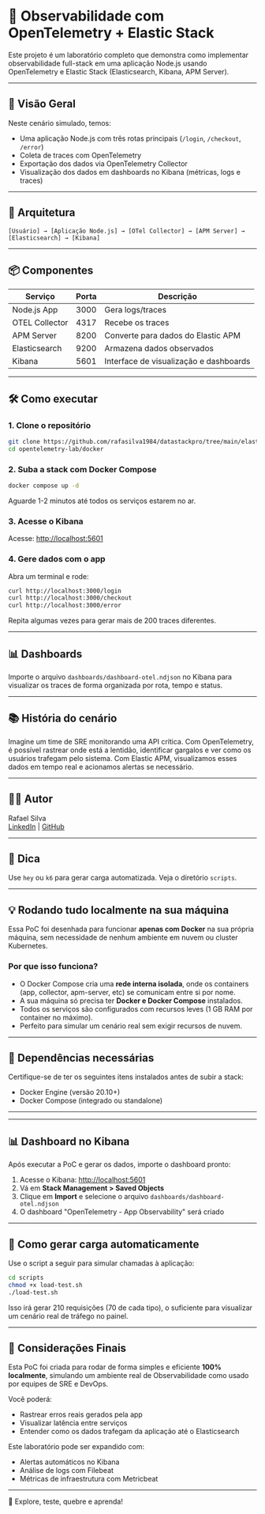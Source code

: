 
# 🧠 Observabilidade com OpenTelemetry + Elastic Stack

Este projeto é um laboratório completo que demonstra como implementar observabilidade full-stack em uma aplicação Node.js usando OpenTelemetry e Elastic Stack (Elasticsearch, Kibana, APM Server).

---

## 🚀 Visão Geral

Neste cenário simulado, temos:

- Uma aplicação Node.js com três rotas principais (`/login`, `/checkout`, `/error`)
- Coleta de traces com OpenTelemetry
- Exportação dos dados via OpenTelemetry Collector
- Visualização dos dados em dashboards no Kibana (métricas, logs e traces)

---

## 🧱 Arquitetura

```
[Usuário] → [Aplicação Node.js] → [OTel Collector] → [APM Server] → [Elasticsearch] → [Kibana]
```

---

## 📦 Componentes

| Serviço        | Porta | Descrição                                |
|----------------|-------|------------------------------------------|
| Node.js App    | 3000  | Gera logs/traces                         |
| OTEL Collector | 4317  | Recebe os traces                         |
| APM Server     | 8200  | Converte para dados do Elastic APM       |
| Elasticsearch  | 9200  | Armazena dados observados                |
| Kibana         | 5601  | Interface de visualização e dashboards   |

---

## 🛠️ Como executar

### 1. Clone o repositório

```bash
git clone https://github.com/rafasilva1984/datastackpro/tree/main/elasticsearch/opentelemetry-lab
cd opentelemetry-lab/docker
```

### 2. Suba a stack com Docker Compose

```bash
docker compose up -d
```

Aguarde 1-2 minutos até todos os serviços estarem no ar.

### 3. Acesse o Kibana

Acesse: [http://localhost:5601](http://localhost:5601)

### 4. Gere dados com o app

Abra um terminal e rode:

```bash
curl http://localhost:3000/login
curl http://localhost:3000/checkout
curl http://localhost:3000/error
```

Repita algumas vezes para gerar mais de 200 traces diferentes.

---

## 📊 Dashboards

Importe o arquivo `dashboards/dashboard-otel.ndjson` no Kibana para visualizar os traces de forma organizada por rota, tempo e status.

---

## 📚 História do cenário

Imagine um time de SRE monitorando uma API crítica. Com OpenTelemetry, é possível rastrear onde está a lentidão, identificar gargalos e ver como os usuários trafegam pelo sistema. Com Elastic APM, visualizamos esses dados em tempo real e acionamos alertas se necessário.

---

## 👨‍💻 Autor

Rafael Silva  
[LinkedIn](http://linkedin.com/in/rafael-silva-leader-coordenador) | [GitHub](https://github.com/rafasilva1984)

---

## 🧠 Dica

Use `hey` ou `k6` para gerar carga automatizada. Veja o diretório `scripts`.



---

## 💡 Rodando tudo localmente na sua máquina

Essa PoC foi desenhada para funcionar **apenas com Docker** na sua própria máquina, sem necessidade de nenhum ambiente em nuvem ou cluster Kubernetes.

### Por que isso funciona?

- O Docker Compose cria uma **rede interna isolada**, onde os containers (app, collector, apm-server, etc) se comunicam entre si por nome.
- A sua máquina só precisa ter **Docker e Docker Compose** instalados.
- Todos os serviços são configurados com recursos leves (1 GB RAM por container no máximo).
- Perfeito para simular um cenário real sem exigir recursos de nuvem.

---

## 🐳 Dependências necessárias

Certifique-se de ter os seguintes itens instalados antes de subir a stack:

- Docker Engine (versão 20.10+)
- Docker Compose (integrado ou standalone)

---



---

## 📊 Dashboard no Kibana

Após executar a PoC e gerar os dados, importe o dashboard pronto:

1. Acesse o Kibana: [http://localhost:5601](http://localhost:5601)
2. Vá em **Stack Management > Saved Objects**
3. Clique em **Import** e selecione o arquivo `dashboards/dashboard-otel.ndjson`
4. O dashboard "OpenTelemetry - App Observability" será criado

---

## 🔁 Como gerar carga automaticamente

Use o script a seguir para simular chamadas à aplicação:

```bash
cd scripts
chmod +x load-test.sh
./load-test.sh
```

Isso irá gerar 210 requisições (70 de cada tipo), o suficiente para visualizar um cenário real de tráfego no painel.

---

## 📌 Considerações Finais

Esta PoC foi criada para rodar de forma simples e eficiente **100% localmente**, simulando um ambiente real de Observabilidade como usado por equipes de SRE e DevOps.

Você poderá:
- Rastrear erros reais gerados pela app
- Visualizar latência entre serviços
- Entender como os dados trafegam da aplicação até o Elasticsearch

Este laboratório pode ser expandido com:
- Alertas automáticos no Kibana
- Análise de logs com Filebeat
- Métricas de infraestrutura com Metricbeat

---

🧠 Explore, teste, quebre e aprenda!

